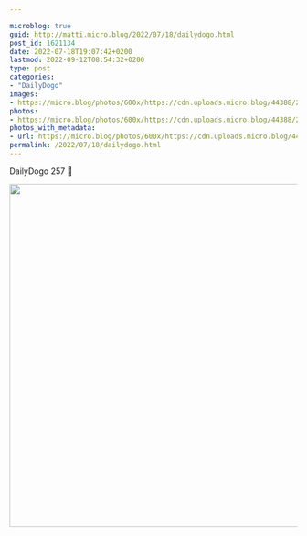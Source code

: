 ```yaml
---

microblog: true
guid: http://matti.micro.blog/2022/07/18/dailydogo.html
post_id: 1621134
date: 2022-07-18T19:07:42+0200
lastmod: 2022-09-12T08:54:32+0200
type: post
categories:
- "DailyDogo"
images:
- https://micro.blog/photos/600x/https://cdn.uploads.micro.blog/44388/2022/ceebee6d32.jpg
photos:
- https://micro.blog/photos/600x/https://cdn.uploads.micro.blog/44388/2022/ceebee6d32.jpg
photos_with_metadata:
- url: https://micro.blog/photos/600x/https://cdn.uploads.micro.blog/44388/2022/ceebee6d32.jpg
permalink: /2022/07/18/dailydogo.html
---
```

DailyDogo 257 🐶

<img src="/media/uploads/2022/ceebee6d32.jpg" width="600" height="600" alt="" />
